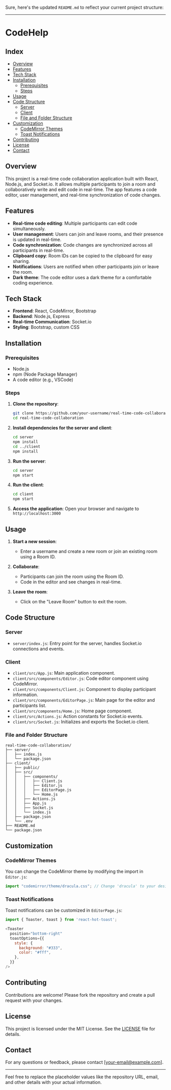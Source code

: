 Sure, here's the updated `README.md` to reflect your current project structure:

---

# CodeHelp

## Index
- [Overview](#overview)
- [Features](#features)
- [Tech Stack](#tech-stack)
- [Installation](#installation)
  - [Prerequisites](#prerequisites)
  - [Steps](#steps)
- [Usage](#usage)
- [Code Structure](#code-structure)
  - [Server](#server)
  - [Client](#client)
  - [File and Folder Structure](#file-and-folder-structure)
- [Customization](#customization)
  - [CodeMirror Themes](#codemirror-themes)
  - [Toast Notifications](#toast-notifications)
- [Contributing](#contributing)
- [License](#license)
- [Contact](#contact)

## Overview

This project is a real-time code collaboration application built with React, Node.js, and Socket.io. It allows multiple participants to join a room and collaboratively write and edit code in real-time. The app features a code editor, user management, and real-time synchronization of code changes.

## Features

- **Real-time code editing**: Multiple participants can edit code simultaneously.
- **User management**: Users can join and leave rooms, and their presence is updated in real-time.
- **Code synchronization**: Code changes are synchronized across all participants in real-time.
- **Clipboard copy**: Room IDs can be copied to the clipboard for easy sharing.
- **Notifications**: Users are notified when other participants join or leave the room.
- **Dark theme**: The code editor uses a dark theme for a comfortable coding experience.

## Tech Stack

- **Frontend**: React, CodeMirror, Bootstrap
- **Backend**: Node.js, Express
- **Real-time Communication**: Socket.io
- **Styling**: Bootstrap, custom CSS

## Installation

### Prerequisites

- Node.js
- npm (Node Package Manager)
- A code editor (e.g., VSCode)

### Steps

1. **Clone the repository**:
   ```bash
   git clone https://github.com/your-username/real-time-code-collaboration.git
   cd real-time-code-collaboration
   ```

2. **Install dependencies for the server and client**:
   ```bash
   cd server
   npm install
   cd ../client
   npm install
   ```

3. **Run the server**:
   ```bash
   cd server
   npm start
   ```

4. **Run the client**:
   ```bash
   cd client
   npm start
   ```

5. **Access the application**:
   Open your browser and navigate to `http://localhost:3000`

## Usage

1. **Start a new session**:
   - Enter a username and create a new room or join an existing room using a Room ID.

2. **Collaborate**:
   - Participants can join the room using the Room ID.
   - Code in the editor and see changes in real-time.

3. **Leave the room**:
   - Click on the "Leave Room" button to exit the room.

## Code Structure

### Server

- `server/index.js`: Entry point for the server, handles Socket.io connections and events.

### Client

- `client/src/App.js`: Main application component.
- `client/src/components/Editor.js`: Code editor component using CodeMirror.
- `client/src/components/Client.js`: Component to display participant information.
- `client/src/components/EditorPage.js`: Main page for the editor and participants list.
- `client/src/components/Home.js`: Home page component.
- `client/src/Actions.js`: Action constants for Socket.io events.
- `client/src/Socket.js`: Initializes and exports the Socket.io client.

### File and Folder Structure

```
real-time-code-collaboration/
├── server/
│   ├── index.js
│   └── package.json
├── client/
│   ├── public/
│   ├── src/
│   │   ├── components/
│   │   │   ├── Client.js
│   │   │   ├── Editor.js
│   │   │   ├── EditorPage.js
│   │   │   └── Home.js
│   │   ├── Actions.js
│   │   ├── App.js
│   │   ├── Socket.js
│   │   └── index.js
│   ├── package.json
│   └── .env
├── README.md
└── package.json
```

## Customization

### CodeMirror Themes

You can change the CodeMirror theme by modifying the import in `Editor.js`:

```js
import "codemirror/theme/dracula.css"; // Change 'dracula' to your desired theme
```

### Toast Notifications

Toast notifications can be customized in `EditorPage.js`:

```js
import { Toaster, toast } from 'react-hot-toast';

<Toaster
  position="bottom-right"
  toastOptions={{
    style: {
      background: "#333",
      color: "#fff",
    },
  }}
/>
```

## Contributing

Contributions are welcome! Please fork the repository and create a pull request with your changes.

## License

This project is licensed under the MIT License. See the [LICENSE](LICENSE) file for details.

## Contact

For any questions or feedback, please contact [your-email@example.com].

---

Feel free to replace the placeholder values like the repository URL, email, and other details with your actual information.
